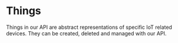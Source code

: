 # Things

Things in our API are abstract representations of specific IoT related devices. They can be created, deleted
and managed with our API.